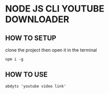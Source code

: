# NODE JS CLI YOUTUBE DOWNLOADER
## HOW TO SETUP
clone the project then open it in the terminal
```
npm i -g
```
## HOW TO USE
```
abdyts 'youtube video link'
```
